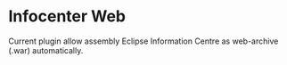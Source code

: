 Infocenter Web
==============
Current plugin allow assembly Eclipse Information Centre as web-archive (.war) automatically.
